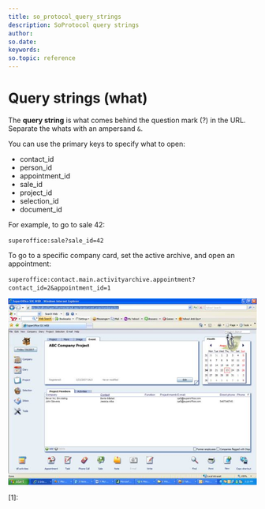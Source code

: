 ```yaml
---
title: so_protocol_query_strings
description: SoProtocol query strings
author:
so.date:
keywords:
so.topic: reference
---
```


# Query strings (what)

The **query string** is what comes behind the question mark (?) in the URL. Separate the whats with an ampersand `&`.

You can use the primary keys to specify what to open:

* contact_id
* person_id
* appointment_id
* sale_id
* project_id
* selection_id
* document_id

For example, to go to sale 42:

`superoffice:sale?sale_id=42`

To go to a specific company card, set the active archive, and open an appointment:

`superoffice:contact.main.activityarchive.appointment?contact_id=2&appointment_id=1`

![09][img1]

<!-- Referenced links -->
[1]:

<!-- Referenced images -->
[img1]: media/image002.jpg

